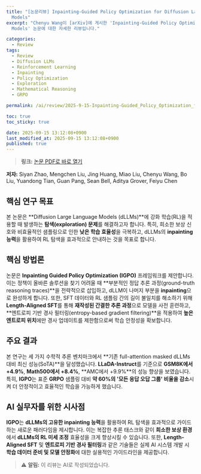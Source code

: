 ```yaml
---
title: "[논문리뷰] Inpainting-Guided Policy Optimization for Diffusion Large Language
  Models"
excerpt: "Chenyu Wang이 [arXiv]에 게시한 'Inpainting-Guided Policy Optimization for Diffusion Large Language
  Models' 논문에 대한 자세한 리뷰입니다."

categories:
  - Review
tags:
  - Review
  - Diffusion LLMs
  - Reinforcement Learning
  - Inpainting
  - Policy Optimization
  - Exploration
  - Mathematical Reasoning
  - GRPO

permalink: /ai/review/2025-9-15-Inpainting-Guided_Policy_Optimization_for_Diffusion_Large_Language_Models/

toc: true
toc_sticky: true

date: 2025-09-15 13:12:08+0900
last_modified_at: 2025-09-15 13:12:08+0900
published: true
---
```

> **링크:** [논문 PDF로 바로 열기](https://arxiv.org/abs/2509.10396)

**저자:** Siyan Zhao, Mengchen Liu, Jing Huang, Miao Liu, Chenyu Wang, Bo Liu, Yuandong Tian, Guan Pang, Sean Bell, Aditya Grover, Feiyu Chen



## 핵심 연구 목표
본 논문은 **Diffusion Large Language Models (dLLMs)**에 강화 학습(RL)을 적용할 때 발생하는 **탐색(exploration) 문제**를 해결하고자 합니다. 특히, 희소한 보상 신호와 비효율적인 샘플링으로 인한 **낮은 학습 효율성**을 극복하고, dLLMs의 **inpainting 능력**을 활용하여 RL 탐색을 효과적으로 안내하는 것을 목표로 합니다.

## 핵심 방법론
논문은 **Inpainting Guided Policy Optimization (IGPO)** 프레임워크를 제안합니다. 이는 정책이 올바른 솔루션을 찾기 어려울 때 **부분적인 정답 추론 과정(ground-truth reasoning traces)**을 전략적으로 삽입하고, dLLM이 나머지 부분을 **inpainting**으로 완성하게 합니다. 또한, SFT 데이터와 RL 샘플링 간의 길이 불일치를 해소하기 위해 **Length-Aligned SFT**를 통해 **재작성된 간결한 추론 과정**으로 모델을 사전 훈련하고, **엔트로피 기반 경사 필터링(entropy-based gradient filtering)**을 적용하여 **높은 엔트로피 위치**에만 경사 업데이트를 제한함으로써 학습 안정성을 확보합니다.

## 주요 결과
본 연구는 세 가지 수학적 추론 벤치마크에서 **기존 full-attention masked dLLMs 대비 최신 성능(SoTA)**을 달성했습니다. **LLaDA-Instruct**를 기준으로 **GSM8K에서 +4.9%**, **Math500에서 +8.4%**, **AMC에서 +9.9%**의 성능 향상을 보였습니다. 특히, **IGPO**는 표준 **GRPO** 샘플링 대비 **약 60%의 '모든 응답 오답 그룹' 비율을 감소**시켜 더 안정적이고 효율적인 학습을 가능하게 했습니다.

## AI 실무자를 위한 시사점
**IGPO**는 **dLLMs의 고유한 inpainting 능력**을 활용하여 RL 탐색을 효과적으로 가이드하는 새로운 패러다임을 제시합니다. 이는 복잡한 추론 태스크와 같이 **희소한 보상 환경**에서 **dLLMs의 RL 미세 조정** 효율성을 크게 향상시킬 수 있습니다. 또한, **Length-Aligned SFT** 및 **엔트로피 기반 경사 필터링**과 같은 기술들은 실제 AI 시스템 개발 시 **학습 데이터 준비 및 모델 안정화**에 대한 실용적인 가이드라인을 제공합니다.

> ⚠️ **알림:** 이 리뷰는 AI로 작성되었습니다.